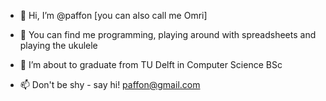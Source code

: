 - 👋 Hi, I’m @paffon [you can also call me Omri]
- 👀 You can find me programming, playing around with spreadsheets and playing the ukulele
- 🌱 I’m about to graduate from TU Delft in Computer Science BSc

- 📫 Don't be shy - say hi! paffon@gmail.com
